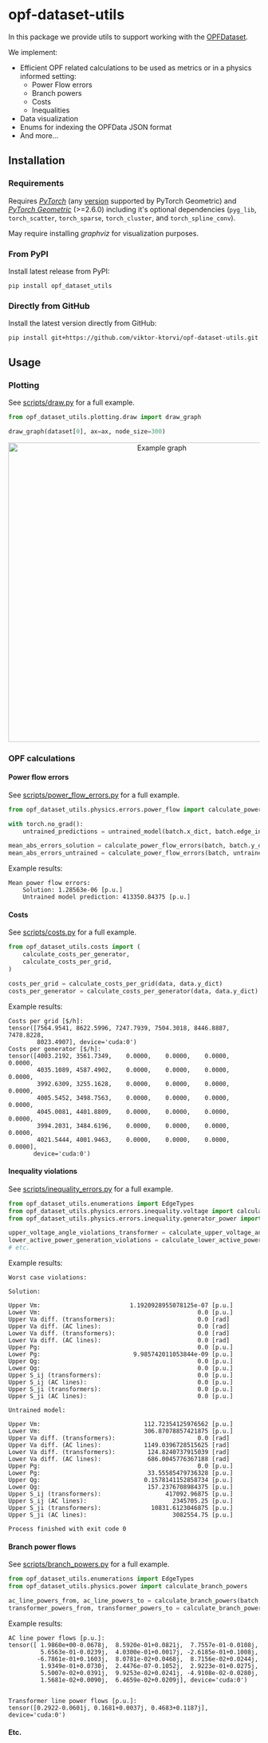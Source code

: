 # opf-dataset-utils

In this package we provide utils to support working with the
[OPFDataset](https://pytorch-geometric.readthedocs.io/en/latest/generated/torch_geometric.datasets.OPFDataset.html#torch_geometric.datasets.OPFDataset).

We implement:

* Efficient OPF related calculations to be used as metrics or in a physics informed setting:
    * Power Flow errors
    * Branch powers
    * Costs
    * Inequalities
* Data visualization
* Enums for indexing the OPFData JSON format
* And more...

## Installation

### Requirements

Requires [_PyTorch_](https://pytorch.org/get-started/locally/) (any [version](https://pytorch.org/get-started/previous-versions/)
supported by PyTorch Geometric) and [_PyTorch Geometric_](https://pytorch-geometric.readthedocs.io/en/latest/install/installation.html) (>=2.6.0)
including it's optional dependencies (`pyg_lib`, `torch_scatter`, `torch_sparse`, `torch_cluster`, and `torch_spline_conv`).

May require installing _graphviz_ for visualization purposes.

### From PyPI

Install latest release from PyPI:
```
pip install opf_dataset_utils
```

### Directly from GitHub

Install the latest version directly from GitHub:
```
pip install git+https://github.com/viktor-ktorvi/opf-dataset-utils.git
```

## Usage

### Plotting

See [scripts/draw.py](scripts/draw.py) for a full example.

```python
from opf_dataset_utils.plotting.draw import draw_graph

draw_graph(dataset[0], ax=ax, node_size=300)
```

<p align="center">
<img src="img/draw_example.png" alt="Example graph" width="600"/>
</p>

### OPF calculations

#### Power flow errors

See [scripts/power_flow_errors.py](scripts/power_flow_errors.py) for a full example.

```python
from opf_dataset_utils.physics.errors.power_flow import calculate_power_flow_errors

with torch.no_grad():
    untrained_predictions = untrained_model(batch.x_dict, batch.edge_index_dict)

mean_abs_errors_solution = calculate_power_flow_errors(batch, batch.y_dict).abs().mean()
mean_abs_errors_untrained = calculate_power_flow_errors(batch, untrained_predictions).abs().mean()
```
Example results:
```
Mean power flow errors:
	Solution: 1.28563e-06 [p.u.]
	Untrained model prediction: 413350.84375 [p.u.]
```

#### Costs

See [scripts/costs.py](scripts/costs.py) for a full example.

```python
from opf_dataset_utils.costs import (
    calculate_costs_per_generator,
    calculate_costs_per_grid,
)

costs_per_grid = calculate_costs_per_grid(data, data.y_dict)
costs_per_generator = calculate_costs_per_generator(data, data.y_dict)
```

Example results:

```
Costs per grid [$/h]:
tensor([7564.9541, 8622.5996, 7247.7939, 7504.3018, 8446.8887, 7478.8228,
        8023.4907], device='cuda:0')
Costs per generator [$/h]:
tensor([4003.2192, 3561.7349,    0.0000,    0.0000,    0.0000,    0.0000,
        4035.1089, 4587.4902,    0.0000,    0.0000,    0.0000,    0.0000,
        3992.6309, 3255.1628,    0.0000,    0.0000,    0.0000,    0.0000,
        4005.5452, 3498.7563,    0.0000,    0.0000,    0.0000,    0.0000,
        4045.0081, 4401.8809,    0.0000,    0.0000,    0.0000,    0.0000,
        3994.2031, 3484.6196,    0.0000,    0.0000,    0.0000,    0.0000,
        4021.5444, 4001.9463,    0.0000,    0.0000,    0.0000,    0.0000],
       device='cuda:0')
```

#### Inequality violations

See [scripts/inequality_errors.py](scripts/inequality_errors.py) for a full example.

```python
from opf_dataset_utils.enumerations import EdgeTypes
from opf_dataset_utils.physics.errors.inequality.voltage import calculate_upper_voltage_angle_difference_errors
from opf_dataset_utils.physics.errors.inequality.generator_power import calculate_lower_active_power_errors

upper_voltage_angle_violations_transformer = calculate_upper_voltage_angle_difference_errors(data, data.y_dict, EdgeTypes.TRANSFORMER)
lower_active_power_generation_violations = calculate_lower_active_power_errors(data, data.y_dict)
# etc.
```

Example results:

```
Worst case violations:

Solution:

Upper Vm:                         1.1920928955078125e-07 [p.u.]                   
Lower Vm:                                            0.0 [p.u.]                   
Upper Va diff. (transformers):                       0.0 [rad]                    
Upper Va diff. (AC lines):                           0.0 [rad]                    
Lower Va diff. (transformers):                       0.0 [rad]                    
Lower Va diff. (AC lines):                           0.0 [rad]                    
Upper Pg:                                            0.0 [p.u.]                   
Lower Pg:                          9.985742011053844e-09 [p.u.]                   
Upper Qg:                                            0.0 [p.u.]                   
Lower Qg:                                            0.0 [p.u.]                   
Upper S_ij (transformers):                           0.0 [p.u.]                   
Upper S_ij (AC lines):                               0.0 [p.u.]                   
Upper S_ji (transformers):                           0.0 [p.u.]                   
Upper S_ji (AC lines):                               0.0 [p.u.]                   

Untrained model:

Upper Vm:                             112.72354125976562 [p.u.]                   
Lower Vm:                             306.87078857421875 [p.u.]                   
Upper Va diff. (transformers):                       0.0 [rad]                    
Upper Va diff. (AC lines):            1149.0396728515625 [rad]                    
Lower Va diff. (transformers):         124.8240737915039 [rad]                    
Lower Va diff. (AC lines):             686.0045776367188 [rad]                    
Upper Pg:                                            0.0 [p.u.]                   
Lower Pg:                              33.55585479736328 [p.u.]                   
Upper Qg:                             0.1578141152858734 [p.u.]                   
Lower Qg:                              157.2376708984375 [p.u.]                   
Upper S_ij (transformers):                  417092.96875 [p.u.]                   
Upper S_ij (AC lines):                        2345705.25 [p.u.]                   
Upper S_ji (transformers):              10831.6123046875 [p.u.]                   
Upper S_ji (AC lines):                        3082554.75 [p.u.]                   

Process finished with exit code 0

```

#### Branch power flows

See [scripts/branch_powers.py](scripts/branch_powers.py) for a full example.

```python
from opf_dataset_utils.enumerations import EdgeTypes
from opf_dataset_utils.physics.power import calculate_branch_powers

ac_line_powers_from, ac_line_powers_to = calculate_branch_powers(batch, batch.y_dict, EdgeTypes.AC_LINE)
transformer_powers_from, transformer_powers_to = calculate_branch_powers(batch, batch.y_dict, EdgeTypes.TRANSFORMER)
```

Example results:

```
AC line power flows [p.u.]:
tensor([ 1.9860e+00-0.0678j,  8.5920e-01+0.0821j,  7.7557e-01-0.0108j,
         5.6563e-01-0.0239j,  4.0300e-01+0.0017j, -2.6185e-01+0.1008j,
        -6.7861e-01+0.1603j,  8.0781e-02+0.0468j,  8.7156e-02+0.0244j,
         1.9349e-01+0.0730j,  2.4476e-07-0.1052j,  2.9223e-01+0.0275j,
         5.5007e-02+0.0391j,  9.9253e-02+0.0241j, -4.9108e-02-0.0280j,
         1.5681e-02+0.0090j,  6.4659e-02+0.0209j], device='cuda:0')


Transformer line power flows [p.u.]:
tensor([0.2922-0.0601j, 0.1681+0.0037j, 0.4683+0.1187j], device='cuda:0')
```

#### Etc.
